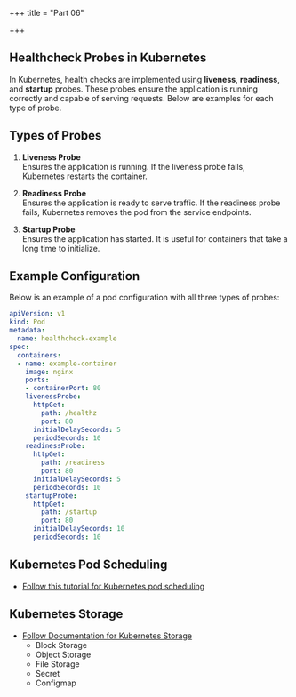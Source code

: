 +++
title = "Part 06"

+++

## Healthcheck Probes in Kubernetes

In Kubernetes, health checks are implemented using **liveness**, **readiness**, and **startup** probes. These probes ensure the application is running correctly and capable of serving requests. Below are examples for each type of probe.

## Types of Probes

1. **Liveness Probe**  
   Ensures the application is running. If the liveness probe fails, Kubernetes restarts the container.

2. **Readiness Probe**  
   Ensures the application is ready to serve traffic. If the readiness probe fails, Kubernetes removes the pod from the service endpoints.

3. **Startup Probe**  
   Ensures the application has started. It is useful for containers that take a long time to initialize.

## Example Configuration

Below is an example of a pod configuration with all three types of probes:

```yaml
apiVersion: v1
kind: Pod
metadata:
  name: healthcheck-example
spec:
  containers:
  - name: example-container
    image: nginx
    ports:
    - containerPort: 80
    livenessProbe:
      httpGet:
        path: /healthz
        port: 80
      initialDelaySeconds: 5
      periodSeconds: 10
    readinessProbe:
      httpGet:
        path: /readiness
        port: 80
      initialDelaySeconds: 5
      periodSeconds: 10
    startupProbe:
      httpGet:
        path: /startup
        port: 80
      initialDelaySeconds: 10
      periodSeconds: 10
```


## Kubernetes Pod Scheduling 
- [Follow this tutorial for Kubernetes pod scheduling](https://k8s.selfstudy.space/part02/index.html)
## Kubernetes Storage 
- [Follow Documentation for Kubernetes Storage](https://k8s.selfstudy.space/part04/index.html)
  - Block Storage 
  - Object Storage
  - File Storage
  - Secret
  - Configmap
  


